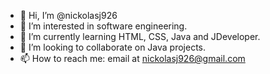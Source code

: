 - 👋 Hi, I’m @nickolasj926
- 👀 I’m interested in software engineering.
- 🌱 I’m currently learning HTML, CSS, Java and JDeveloper.
- 💞️ I’m looking to collaborate on Java projects.
- 📫 How to reach me: email at nickolasj926@gmail.com
<!---
nickolasj926/nickolasj926 is a ✨ special ✨ repository because its `README.md` (this file) appears on your GitHub profile.
You can click the Preview link to take a look at your changes.
--->
